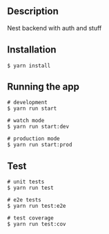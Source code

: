## Description
Nest backend with auth and stuff

## Installation

```
$ yarn install
```

## Running the app

```
# development
$ yarn run start

# watch mode
$ yarn run start:dev

# production mode
$ yarn run start:prod
```

## Test

```
# unit tests
$ yarn run test

# e2e tests
$ yarn run test:e2e

# test coverage
$ yarn run test:cov
```
